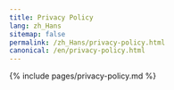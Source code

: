 ```yaml
---
title: Privacy Policy
lang: zh_Hans
sitemap: false
permalink: /zh_Hans/privacy-policy.html
canonical: /en/privacy-policy.html
---
```


{% include pages/privacy-policy.md %}
